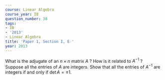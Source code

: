 ```yaml
---
course: Linear Algebra
course_year: IB
question_number: 38
tags:
- IB
- '2013'
- Linear Algebra
title: 'Paper 1, Section I, E '
year: 2013
---
```




What is the adjugate of an $n \times n$ matrix $A$ ? How is it related to $A^{-1}$ ? Suppose all the entries of $A$ are integers. Show that all the entries of $A^{-1}$ are integers if and only if $\operatorname{det} A=\pm 1$.